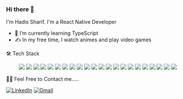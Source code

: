 ### Hi there 👋

I'm Hadis Sharif. I'm a React Native Developer
- 🌱 I’m currently learning TypeScript
-  ✍️  In my free time, I watch animes and play video games

🛠  Tech Stack

<p align="center">
<a><img src="https://img.shields.io/badge/React_Native-20232A?style=for-the-badge&logo=react&logoColor=61DAFB"/></a>
  <a><img src="https://img.shields.io/badge/JavaScript-F7DF1E?style=for-the-badge&logo=javascript&logoColor=black"/></a>
  <a><img src="https://img.shields.io/badge/Redux-593D88?style=for-the-badge&logo=redux&logoColor=white"/></a>
  <a><img src="https://img.shields.io/badge/React-20232A?style=for-the-badge&logo=react&logoColor=61DAFB"/></a>
    <a><img src="https://img.shields.io/badge/Realm-39477F?style=for-the-badge&logo=realm&logoColor=white"/></a>  
    <a><img src="https://img.shields.io/badge/Android-3DDC84?style=for-the-badge&logo=android&logoColor=white" /> </a>
    <a><img src="https://img.shields.io/badge/iOS-000000?style=for-the-badge&logo=ios&logoColor=white" /> </a>
    <a><img src="https://img.shields.io/badge/Jest-C21325?style=for-the-badge&logo=jest&logoColor=white)" /> </a>
    <a><img src="https://img.shields.io/badge/Git-F05032?style=for-the-badge&logo=git&logoColor=whit" /> </a>
    <a><img src="https://img.shields.io/badge/firebase-ffca28?style=for-the-badge&logo=firebase&logoColor=black" /> </a>
    <a><img src="https://img.shields.io/badge/Express.js-000000?style=for-the-badge&logo=express&logoColor=white" /> </a>
    <a><img src="https://img.shields.io/badge/styled--components-DB7093?style=for-the-badge&logo=styled-components&logoColor=white" /> </a>
 <img src="https://img.shields.io/badge/MongoDB-%234ea94b.svg?style=for-the-badge&logo=mongodb&logoColor=white" />
  <img src="https://img.shields.io/badge/Xcode-007ACC?style=for-the-badge&logo=Xcode&logoColor=white" />
<img src="https://img.shields.io/badge/Jira-0052CC?style=for-the-badge&logo=Jira&logoColor=white" />
  <img src="https://img.shields.io/badge/Node.js-339933?style=for-the-badge&logo=nodedotjs&logoColor=white"/>
  <img src="https://img.shields.io/badge/gradle-02303A?style=for-the-badge&logo=gradle&logoColor=white" />
<img src="https://img.shields.io/badge/Windows-0078D6?style=for-the-badge&logo=windows&logoColor=white" />
<img src="https://img.shields.io/badge/mac%20os-000000?style=for-the-badge&logo=apple&logoColor=white" />
  <img src="https://img.shields.io/badge/Postman-FF6C37?style=for-the-badge&logo=postman&logoColor=white" />
  <img src="https://img.shields.io/badge/VisualStudioCode-0078d7.svg?style=for-the-badge&logo=visual-studio-code&logoColor=white" />
<img src="https://img.shields.io/badge/Android%20Studio-3DDC84.svg?style=for-the-badge&logo=android-studio&logoColor=white" />
<!--   <img src="" /> -->
 </p> 

🤝🏻  Feel Free to Contact me.....

[![LinkedIn](https://img.shields.io/badge/LinkedIn-0077B5?style=for-the-badge&logo=linkedin&logoColor=white)](https://www.linkedin.com/in/hadis-sharif-83a64a36/)
[![Gmail](https://img.shields.io/badge/Gmail-D14836?style=for-the-badge&logo=gmail&logoColor=white)](mailto:hadis.sharif@gmail.com) 


